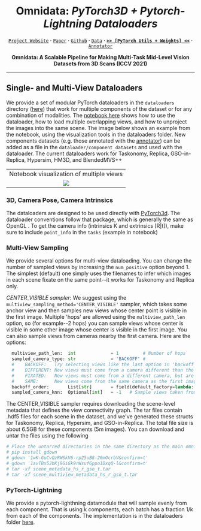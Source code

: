 <div align="center">


# Omnidata: _PyTorch3D + Pytorch-Lightning Dataloaders_
[`Project Website`](https://omnidata.vision) &centerdot; [`Paper`](https://arxiv.org/abs/2110.04994) &centerdot; [`Github`](https://github.com/EPFL-VILAB/omnidata-tools/tree/main/omnidata_tools/torch) &centerdot; [`Data`](https://github.com/EPFL-VILAB/omnidata/tree/main/omnidata_tools/dataset#readme) &centerdot; [**`>> [PyTorch Utils + Weights] <<`**](https://github.com/EPFL-VILAB/omnidata/tree/main/omnidata_tools/torch#readme) &centerdot;  [`Annotator`](https://github.com/EPFL-VILAB/omnidata-tools/tree/main/omnidata_annotator#readme) 

**Omnidata: A Scalable Pipeline for Making Multi-Task Mid-Level Vision Datasets from 3D Scans (ICCV 2021)**

</div>


---

## Single- and Multi-View Dataloaders
We provide a set of modular PyTorch dataloaders in the `dataloaders` directory ([here](https://github.com/EPFL-VILAB/omnidata/tree/main/omnidata_tools/torch/dataloader)) that work for multiple components of the dataset or for any combination of modalities. The [notebook here](https://github.com/EPFL-VILAB/omnidata/blob/main/omnidata_tools/torch/00_usage_dataloader.ipynb) shows how to use the dataloader, how to load multiple overlapping views, and how to unproject the images into the same scene. The image below shows an example from the notebook, using the visualization tools in the dataloaders folder. New components datasets (e.g. those annotated with the [annotator](https://github.com/EPFL-VILAB/omnidata/tree/main/omnidata_annotator)) can be added as a file in the `dataloader/component_datasets` and used with the dataloader. The current dataloaders work for Taskonomy, Replica, GSO-in-Replica, Hypersim, HM3D, and BlendedMVS++

| |
| :-------------:|
| Notebook visualization of multiple views |
| ![](https://user-images.githubusercontent.com/5157485/205193809-f5bb1759-d7b6-4157-8b60-fb595bbe57bf.png) |


### 3D, Camera Pose, Camera Intrinsics
The dataloaders are designed to be used directly with [PyTorch3d](https://pytorch3d.org/). The dataloader conventions follow that package, which is generally the same as OpenGL . To get the camera info (intrinsics K and extrinsics [R|t]), make sure to include `point_info` in the `tasks` (example in notebook)

### Multi-View Sampling
We provide several options for multi-view dataloading. You can change the number of sampled views by increasing the `num_positive` option beyond 1. The simplest (default) one simply uses the filenames to infer which images in each scene fixate on the same point--it works for Taskonomy and Replica only.

*CENTER_VISIBLE sampler*: We suggest using the `multiview_sampling_method='CENTER_VISIBLE'` sampler, which takes some anchor view and then samples new views whose center point is visible in the first image. Multiple 'hops' are allowed using the `multiview_path_len` option, so (for example--2 hops) you can sample views whose center is visible in some other image whose center is visible in the first image. You can also sample views from cameras nearby the first camera. 
Here are the options:
```python
  multiview_path_len:  int             = 1         # Number of hops
  sampled_camera_type: str             = 'BACKOFF' # 
  #    BACKOFF:   Try selecting views like the last option in 'backoff_order', and if not possible then second last, etc.
  #    DIFFERENT: New views must come from a camera different than the first, and not be fixated on the same 3D point
  #    FIXATED:   New views must come from a different camera, but are fixated on the same 3D points
  #    SAME:      New views come from the same camera as the first image, but are fixated somewhere else
  backoff_order:       List[str]       = field(default_factory=lambda: ['SAME', 'FIXATED', 'DIFFERENT'])
  sampled_camera_knn:  Optional[int]   = -1   # Sample views taken from K nearest cameras (in 3D space). -1 allows any camera.
```

The CENTER_VISIBLE sampler requires downloading the scene-level metadata that defines the view connectivity graph. The tar files contain .hdf5 files for each scene in the dataset, and we've generated these structs for Taskonomy, Replica, Hypersim, and GSO-in-Replica. The total file size is about 6.5GB for these components (5m images). You can download and untar the files using the following
```bash
# Place the untarred directories in the same directory as the main omnidata dataset. 
# pip install gdown
# gdown '1wK-GuCvQzRWSkV6-rp25uB8-20mOcrbV&confirm=t'
# gdown '1avTBx5JbKj9GiGk9rWsufGppo1DxqQ-l&confirm=t'
# tar -xf scene_metadata_hs_r_gso_t.tar
# tar -xf scene_multiview_metadata_hs_r_gso_t.tar
````

### PyTorch-Lightning
We provide a pytorch-lighthning datamodule that will sample evenly from each component. That is using k components, each batch has a fraction 1/k from each of the components. The implementation is in the dataloaders folder [here](https://github.com/EPFL-VILAB/omnidata/blob/main/omnidata_tools/torch/dataloader/pytorch_lightning_datamodule.py).
